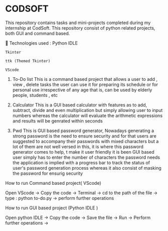 # CODSOFT
This repository contains tasks and mini-projects completed during my internship at CodSoft.
This repository consist of python related projects, both GUI and command based.

 🔧 Technologies used :
    Python IDLE
    
    Tkinter
    
    ttk (Themed Tkinter)
    
    VScode

1. To-Do list
This is a command based project that allows a user to add , view , delete tasks the user can use it for preparing its schedule or for personal use irrespective of any age that is,
can be used by elderly people, students , etc

2. Calculator 
This is a GUI based calculator with features as to add, subtract, divide and even multiplication but simply allowing user to input numbers
whereas the calculator will evaluate the arithmetic expressions and results will be genrated within seconds

3. Pwd
This is GUI based password generator, Nowadays generating a strong password is the need to ensure security and for that users are suggested to accompany their passwords with mixed characters 
but a lot of them are not well versed in this, it is where this password generator comes to help, t make it user friendly it is been GUI based
user simply has to enter the number of characters the password needs 
the application is implied with a progress bar to track the status of user's password generation process whereas it also consist of masking the password for ensurig security

How to run Command based project( VScode)

Open VScode → 
Copy the code → 
Terminal → 
cd to the path of the file → 
type : python to-do.py → 
perform further operations


How to run GUI based project (Python IDLE )

Open python IDLE → 
Copy the code → 
Save the file → 
Run → 
Perform further operations → 
